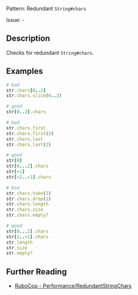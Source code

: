 Pattern: Redundant `String#chars`

Issue: -

## Description

Checks for redundant `String#chars`.

## Examples

```ruby
# bad
str.chars[0..2]
str.chars.slice(0..2)

# good
str[0..2].chars

# bad
str.chars.first
str.chars.first(2)
str.chars.last
str.chars.last(2)

# good
str[0]
str[0...2].chars
str[-1]
str[-2..-1].chars

# bad
str.chars.take(2)
str.chars.drop(2)
str.chars.length
str.chars.size
str.chars.empty?

# good
str[0...2].chars
str[2..-1].chars
str.length
str.size
str.empty?
```

## Further Reading

* [RuboCop - Performance/RedundantStringChars](https://docs.rubocop.org/rubocop-performance/cops_performance.html#performanceredundantstringchars)